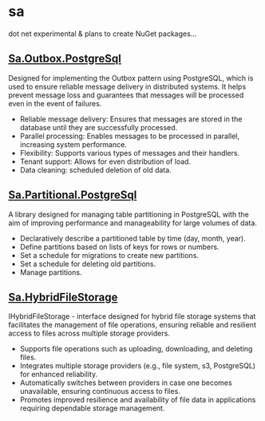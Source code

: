 # sa
dot net experimental & plans to create NuGet packages...

## [Sa.Outbox.PostgreSql](src/Sa.Outbox.PostgreSql)
Designed for implementing the Outbox pattern using PostgreSQL, which is used to ensure reliable message delivery in distributed systems. It helps prevent message loss and guarantees that messages will be processed even in the event of failures.

- Reliable message delivery: Ensures that messages are stored in the database until they are successfully processed.
- Parallel processing: Enables messages to be processed in parallel, increasing system performance.
- Flexibility: Supports various types of messages and their handlers.
- Tenant support: Allows for even distribution of load.
- Data cleaning: scheduled deletion of old data.


## [Sa.Partitional.PostgreSql](src/Sa.Partitional.PostgreSql)
A library designed for managing table partitioning in PostgreSQL with the aim of improving performance and manageability for large volumes of data.

- Declaratively describe a partitioned table by time (day, month, year).
- Define partitions based on lists of keys for rows or numbers.
- Set a schedule for migrations to create new partitions.
- Set a schedule for deleting old partitions.
- Manage partitions.


## [Sa.HybridFileStorage](src/Sa.HybridFileStorage)
IHybridFileStorage - interface designed for hybrid file storage systems that facilitates the management of file operations, ensuring reliable and resilient access to files across multiple storage providers.

- Supports file operations such as uploading, downloading, and deleting files.
- Integrates multiple storage providers (e.g., file system, s3, PostgreSQL) for enhanced reliability.
- Automatically switches between providers in case one becomes unavailable, ensuring continuous access to files.
- Promotes improved resilience and availability of file data in applications requiring dependable storage management.
